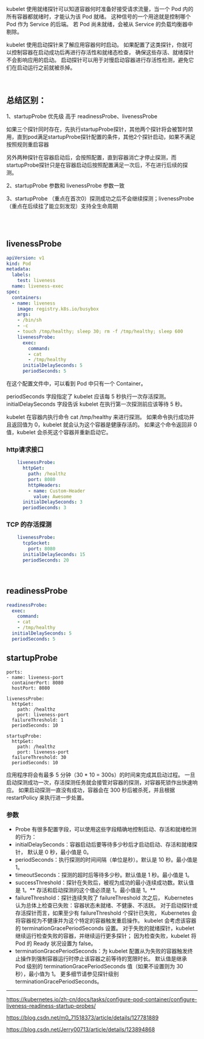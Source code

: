 kubelet 使用就绪探针可以知道容器何时准备好接受请求流量，当一个 Pod 内的所有容器都就绪时，才能认为该 Pod 就绪。 这种信号的一个用途就是控制哪个 Pod 作为 Service 的后端。 若 Pod 尚未就绪，会被从 Service 的负载均衡器中剔除。

kubelet 使用启动探针来了解应用容器何时启动。 如果配置了这类探针，你就可以控制容器在启动成功后再进行存活性和就绪态检查， 确保这些存活、就绪探针不会影响应用的启动。 启动探针可以用于对慢启动容器进行存活性检测，避免它们在启动运行之前就被杀掉。

<br/>

## 总结区别：

1、startupProbe 优先级 高于 readinessProbe、livenessProbe

如果三个探针同时存在，先执行startupProbe探针，其他两个探针将会被暂时禁用，直到pod满足startupProbe探针配置的条件，其他2个探针启动，如果不满足按照规则重启容器

另外两种探针在容器启动后，会按照配置，直到容器消亡才停止探测，而startupProbe探针只是在容器启动后按照配置满足一次后，不在进行后续的探测。

2、startupProbe 参数和  livenessProbe 参数一致

3、startupProbe （重点在首次0）探测成功之后不会继续探测；livenessProbe （重点在后续挂了能立刻发现）支持全生命周期

<br/>

<br/>

## livenessProbe

```yaml
apiVersion: v1
kind: Pod
metadata:
  labels:
    test: liveness
  name: liveness-exec
spec:
  containers:
  - name: liveness
    image: registry.k8s.io/busybox
    args:
    - /bin/sh
    - -c
    - touch /tmp/healthy; sleep 30; rm -f /tmp/healthy; sleep 600
    livenessProbe:
      exec:
        command:
        - cat
        - /tmp/healthy
      initialDelaySeconds: 5
      periodSeconds: 5
```

在这个配置文件中，可以看到 Pod 中只有一个 Container。

periodSeconds 字段指定了 kubelet 应该每 5 秒执行一次存活探测。 initialDelaySeconds 字段告诉 kubelet 在执行第一次探测前应该等待 5 秒。 

kubelet 在容器内执行命令 cat /tmp/healthy 来进行探测。 如果命令执行成功并且返回值为 0，kubelet 就会认为这个容器是健康存活的。 如果这个命令返回非 0 值，kubelet 会杀死这个容器并重新启动它。

### http请求接口

```yaml
    livenessProbe:
      httpGet:
        path: /healthz
        port: 8080
        httpHeaders:
        - name: Custom-Header
          value: Awesome
      initialDelaySeconds: 3
      periodSeconds: 3
```

### TCP 的存活探测 

```yaml
    livenessProbe:
      tcpSocket:
        port: 8080
      initialDelaySeconds: 15
      periodSeconds: 20
```

<br/>

## readinessProbe

```yaml
readinessProbe:
  exec:
    command:
    - cat
    - /tmp/healthy
  initialDelaySeconds: 5
  periodSeconds: 5
```

## startupProbe

```
ports:
- name: liveness-port
  containerPort: 8080
  hostPort: 8080

livenessProbe:
  httpGet:
    path: /healthz
    port: liveness-port
  failureThreshold: 1
  periodSeconds: 10

startupProbe:
  httpGet:
    path: /healthz
    port: liveness-port
  failureThreshold: 30
  periodSeconds: 10
```

应用程序将会有最多 5 分钟（30 * 10 = 300s）的时间来完成其启动过程。 一旦启动探测成功一次，存活探测任务就会接管对容器的探测，对容器死锁作出快速响应。 如果启动探测一直没有成功，容器会在 300 秒后被杀死，并且根据 restartPolicy 来执行进一步处置。

###  参数

- Probe 有很多配置字段，可以使用这些字段精确地控制启动、存活和就绪检测的行为：
- initialDelaySeconds：容器启动后要等待多少秒后才启动启动、存活和就绪探针， 默认是 0 秒，最小值是 0。
- periodSeconds：执行探测的时间间隔（单位是秒）。默认是 10 秒。最小值是 1。
- timeoutSeconds：探测的超时后等待多少秒。默认值是 1 秒。最小值是 1。
- successThreshold：探针在失败后，被视为成功的最小连续成功数。默认值是 1。** 存活和启动探测的这个值必须是 1。最小值是 1。**
- failureThreshold：探针连续失败了 failureThreshold 次之后， Kubernetes 认为总体上检查已失败：容器状态未就绪、不健康、不活跃。 对于启动探针或存活探针而言，如果至少有 failureThreshold 个探针已失败， Kubernetes 会将容器视为不健康并为这个特定的容器触发重启操作。 kubelet 会考虑该容器的 terminationGracePeriodSeconds 设置。 对于失败的就绪探针，kubelet 继续运行检查失败的容器，并继续运行更多探针； 因为检查失败，kubelet 将 Pod 的 Ready 状况设置为 false。
- terminationGracePeriodSeconds：为 kubelet 配置从为失败的容器触发终止操作到强制容器运行时停止该容器之前等待的宽限时长。 默认值是继承 Pod 级别的 terminationGracePeriodSeconds 值（如果不设置则为 30 秒），最小值为 1。 更多细节请参见探针级别 terminationGracePeriodSeconds。

---

https://kubernetes.io/zh-cn/docs/tasks/configure-pod-container/configure-liveness-readiness-startup-probes/

https://blog.csdn.net/m0_71518373/article/details/127781889

https://blog.csdn.net/Jerry00713/article/details/123894868
